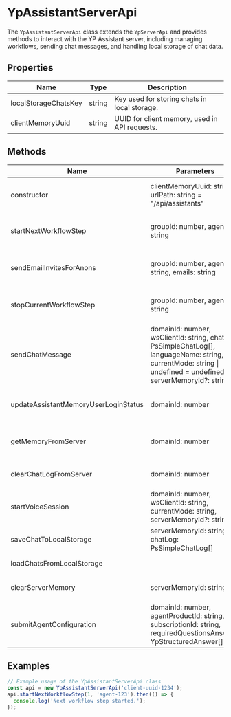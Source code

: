 # YpAssistantServerApi

The `YpAssistantServerApi` class extends the `YpServerApi` and provides methods to interact with the YP Assistant server, including managing workflows, sending chat messages, and handling local storage of chat data.

## Properties

| Name                  | Type   | Description                                      |
|-----------------------|--------|--------------------------------------------------|
| localStorageChatsKey  | string | Key used for storing chats in local storage.     |
| clientMemoryUuid      | string | UUID for client memory, used in API requests.    |

## Methods

| Name                                 | Parameters                                                                                                                                  | Return Type                          | Description                                                                                     |
|--------------------------------------|---------------------------------------------------------------------------------------------------------------------------------------------|--------------------------------------|-------------------------------------------------------------------------------------------------|
| constructor                          | clientMemoryUuid: string, urlPath: string = "/api/assistants"                                                                              |                                      | Initializes a new instance of the `YpAssistantServerApi` class.                                 |
| startNextWorkflowStep                | groupId: number, agentId: string                                                                                                            | Promise<void>                        | Initiates the next step in a workflow for a given group and agent.                              |
| sendEmailInvitesForAnons             | groupId: number, agentId: string, emails: string                                                                                            | Promise<void>                        | Sends email invites to anonymous users for a specific group and agent.                          |
| stopCurrentWorkflowStep              | groupId: number, agentId: string                                                                                                            | Promise<void>                        | Stops the current workflow step for a given group and agent.                                    |
| sendChatMessage                      | domainId: number, wsClientId: string, chatLog: PsSimpleChatLog[], languageName: string, currentMode: string \| undefined = undefined, serverMemoryId?: string | Promise<{ serverMemoryId: string }> | Sends a chat message to the server and optionally saves the chat to local storage.              |
| updateAssistantMemoryUserLoginStatus | domainId: number                                                                                                                            | Promise<void>                        | Updates the login status of the assistant memory for a given domain.                            |
| getMemoryFromServer                  | domainId: number                                                                                                                            | Promise<{ chatLog: PsSimpleChatLog[] }> | Retrieves the chat log memory from the server for a given domain.                               |
| clearChatLogFromServer               | domainId: number                                                                                                                            | Promise<void>                        | Clears the chat log from the server for a given domain.                                         |
| startVoiceSession                    | domainId: number, wsClientId: string, currentMode: string, serverMemoryId?: string                                                          | Promise<void>                        | Starts a voice session for a given domain and client.                                           |
| saveChatToLocalStorage               | serverMemoryId: string, chatLog: PsSimpleChatLog[]                                                                                          | void                                 | Saves a chat to local storage.                                                                  |
| loadChatsFromLocalStorage            |                                                                                                                                             | SavedChat[]                          | Loads chats from local storage.                                                                 |
| clearServerMemory                    | serverMemoryId: string                                                                                                                      | Promise<void>                        | Clears the server memory for a given server memory ID.                                          |
| submitAgentConfiguration             | domainId: number, agentProductId: string, subscriptionId: string, requiredQuestionsAnswers: YpStructuredAnswer[]                            | Promise<void>                        | Submits the agent configuration for a given domain.                                             |

## Examples

```typescript
// Example usage of the YpAssistantServerApi class
const api = new YpAssistantServerApi('client-uuid-1234');
api.startNextWorkflowStep(1, 'agent-123').then(() => {
  console.log('Next workflow step started.');
});
```